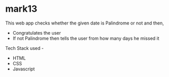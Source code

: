 # mark13
This web app checks whether the given date is Palindrome or not and then,
- Congratulates the user 
- If not Palindrome then tells the user from how many days he missed it

Tech Stack used -
- HTML
- CSS
- Javascript
